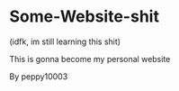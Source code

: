 # Some-Website-shit
(idfk, im still learning this shit)

This is gonna become my personal website

By peppy10003
